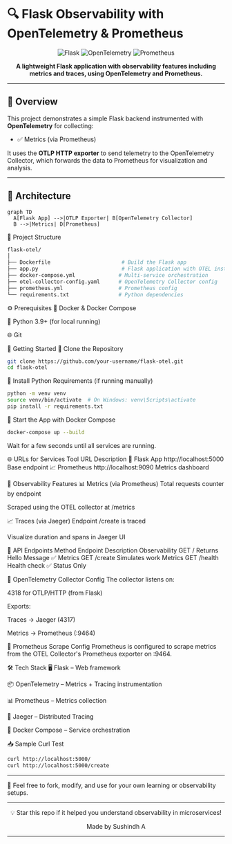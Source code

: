 # 🔍 Flask Observability with OpenTelemetry & Prometheus

<div align="center">

![Flask](https://img.shields.io/badge/Flask-Backend-000000?style=for-the-badge)
![OpenTelemetry](https://img.shields.io/badge/OpenTelemetry-Instrumented-orange?style=for-the-badge)
![Prometheus](https://img.shields.io/badge/Prometheus-Metrics-E6522C?style=for-the-badge)

**A lightweight Flask application with observability features including metrics and traces, using OpenTelemetry and Prometheus.**

</div>

---

## 📖 Overview

This project demonstrates a simple Flask backend instrumented with **OpenTelemetry** for collecting:

- ✅ Metrics (via Prometheus)

It uses the **OTLP HTTP exporter** to send telemetry to the OpenTelemetry Collector, which forwards the data to Prometheus for visualization and analysis.

---

## 🧱 Architecture

```mermaid
graph TD
  A[Flask App] -->|OTLP Exporter| B[OpenTelemetry Collector]
  B -->|Metrics| D[Prometheus]
```

📂 Project Structure
```bash
flask-otel/
│
├── Dockerfile                       # Build the Flask app
├── app.py                           # Flask application with OTEL instrumentation
├── docker-compose.yml              # Multi-service orchestration
├── otel-collector-config.yaml      # OpenTelemetry Collector config
├── prometheus.yml                  # Prometheus config
└── requirements.txt                # Python dependencies
```

⚙️ Prerequisites
🐳 Docker & Docker Compose

🐍 Python 3.9+ (for local running)

🌐 Git

🚀 Getting Started
🔧 Clone the Repository
```bash
git clone https://github.com/your-username/flask-otel.git
cd flask-otel
```

🐍 Install Python Requirements (if running manually)
```bash
python -m venv venv
source venv/bin/activate  # On Windows: venv\Scripts\activate
pip install -r requirements.txt
```

🐳 Start the App with Docker Compose
```bash
docker-compose up --build
```

Wait for a few seconds until all services are running.

🌐 URLs for Services
Tool	URL	Description
🧪 Flask App	http://localhost:5000	Base endpoint
📈 Prometheus	http://localhost:9090	Metrics dashboard

📡 Observability Features
📊 Metrics (via Prometheus)
Total requests counter by endpoint

Scraped using the OTEL collector at /metrics

📈 Traces (via Jaeger)
Endpoint /create is traced

Visualize duration and spans in Jaeger UI

🔗 API Endpoints
Method	Endpoint	Description	Observability
GET	/	Returns Hello Message	✅ Metrics
GET	/create	Simulates work  Metrics
GET	/health	Health check	✅ Status Only

📜 OpenTelemetry Collector Config
The collector listens on:

4318 for OTLP/HTTP (from Flask)

Exports:

Traces → Jaeger (4317)

Metrics → Prometheus (:9464)

📌 Prometheus Scrape Config
Prometheus is configured to scrape metrics from the OTEL Collector's Prometheus exporter on :9464.

🛠️ Tech Stack
🖥️ Flask – Web framework

📦 OpenTelemetry – Metrics + Tracing instrumentation

📊 Prometheus – Metrics collection

🎯 Jaeger – Distributed Tracing

🐳 Docker Compose – Service orchestration

📥 Sample Curl Test
```bash
curl http://localhost:5000/
curl http://localhost:5000/create
```

---

📄 Feel free to fork, modify, and use for your own learning or observability setups.

---

<div align="center">
💡 Star this repo if it helped you understand observability in microservices!

Made by Sushindh A

</div>

---
